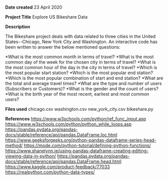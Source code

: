 **Date created**
23 April 2020

**Project Title**
Explore US Bikeshare Data


**Description**

The Bikeshare project deals with data related to three cities in the United States--Chicago, New York City and Washington.
An interactive code has been written to answer the below mentioned questions:

*What is the most common month in terms of travel?
*What is the most common day of the week for the chosen city in terms of travel?
*What is the most common hour of the day in the city in terms of travel?
*Which is the most popular start station?
*Which is the most popular end station?
*Which is the most popular combination of start and end station?
*What are the total and average travel times?
*What are the type and number of users (Subscribers or Customers)?
*What is the gender and the count of users?
*What is the birth year of the most recent, earliest and most common users?

**Files used**
chicago.csv
washington.csv
new_york_city.csv
bikeshare.py

**References**
https://www.w3schools.com/python/ref_func_input.asp
https://www.w3schools.com/python/python_while_loops.asp
https://pandas.pydata.org/pandas-docs/stable/reference/api/pandas.DataFrame.loc.html
https://www.geeksforgeeks.org/python-pandas-dataframe-series-head-method/
https://mode.com/python-tutorial/defining-python-functions/
https://www.shanelynn.ie/using-pandas-dataframe-creating-editing-viewing-data-in-python/
https://pandas.pydata.org/pandas-docs/stable/reference/api/pandas.DataFrame.head.html
https://www.kaggle.com/product-feedback/77033
https://realpython.com/python-data-types/

